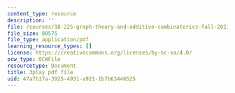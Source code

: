 ```yaml
---
content_type: resource
description: ''
file: /courses/18-225-graph-theory-and-additive-combinatorics-fall-2023/IfwfCe-JZaI_transcript.pdf
file_size: 80575
file_type: application/pdf
learning_resource_types: []
license: https://creativecommons.org/licenses/by-nc-sa/4.0/
ocw_type: OCWFile
resourcetype: Document
title: 3play pdf file
uid: 47a7b17a-3925-4931-a921-1b7b63446525
---
```

